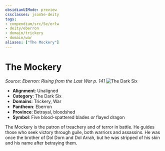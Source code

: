 ```yaml
---
obsidianUIMode: preview
cssclasses: json5e-deity
tags:
- compendium/src/5e/erlw
- deity/eberron
- domain/trickery
- domain/war
aliases: ["The Mockery"]
---
```

# The Mockery
*Source: Eberron: Rising from the Last War p. 141* 
![The Dark Six](compendium/deities/img/erlw-the-dark-six.webp#symbol)

- **Alignment**: Unaligned
- **Category**: The Dark Six
- **Domains**: Trickery, War
- **Pantheon**: Eberron
- **Province**: Betrayal, bloodshed
- **Symbol**: Five blood-spattered blades *or* flayed dragon

The Mockery is the patron of treachery and of terror in battle. He guides those who seek victory through guile, both warriors and assassins. He was once the brother of Dol Dorn and Dol Arrah, but he was stripped of his skin and his name after betraying them.